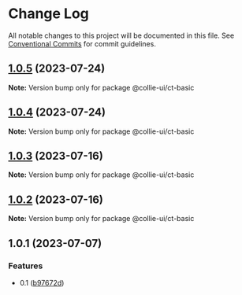 # Change Log

All notable changes to this project will be documented in this file. See [Conventional Commits](https://conventionalcommits.org) for commit guidelines.

## [1.0.5](https://github.com/border-collie-js/border-collie-ui/compare/@collie-ui/ct-basic@1.0.4...@collie-ui/ct-basic@1.0.5) (2023-07-24)

**Note:** Version bump only for package @collie-ui/ct-basic

## [1.0.4](https://github.com/border-collie-js/border-collie-ui/compare/@collie-ui/ct-basic@1.0.3...@collie-ui/ct-basic@1.0.4) (2023-07-24)

**Note:** Version bump only for package @collie-ui/ct-basic

## [1.0.3](https://github.com/border-collie-js/border-collie-ui/compare/@collie-ui/ct-basic@1.0.2...@collie-ui/ct-basic@1.0.3) (2023-07-16)

**Note:** Version bump only for package @collie-ui/ct-basic

## [1.0.2](https://github.com/border-collie-js/border-collie-ui/compare/@collie-ui/ct-basic@1.0.1...@collie-ui/ct-basic@1.0.2) (2023-07-16)

**Note:** Version bump only for package @collie-ui/ct-basic

## 1.0.1 (2023-07-07)

### Features

- 0.1 ([b97672d](https://github.com/border-collie-js/border-collie-ui/commit/b97672d7355db24fc8564651cbabeaa4114f3f04))

